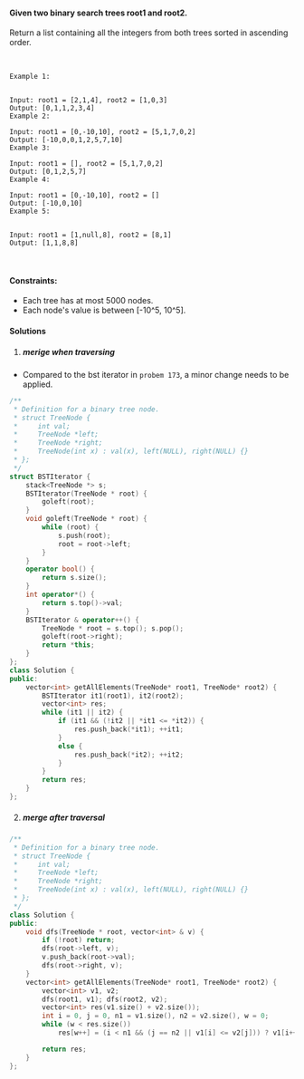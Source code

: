 #### Given two binary search trees root1 and root2.

Return a list containing all the integers from both trees sorted in ascending order.

 

```
Example 1:


Input: root1 = [2,1,4], root2 = [1,0,3]
Output: [0,1,1,2,3,4]
Example 2:

Input: root1 = [0,-10,10], root2 = [5,1,7,0,2]
Output: [-10,0,0,1,2,5,7,10]
Example 3:

Input: root1 = [], root2 = [5,1,7,0,2]
Output: [0,1,2,5,7]
Example 4:

Input: root1 = [0,-10,10], root2 = []
Output: [-10,0,10]
Example 5:


Input: root1 = [1,null,8], root2 = [8,1]
Output: [1,1,8,8]
```
 

#### Constraints:

- Each tree has at most 5000 nodes.
- Each node's value is between [-10^5, 10^5].

#### Solutions

1. ##### merige when traversing

- Compared to the bst iterator in `probem 173`, a minor change needs to be applied.

```c++
/**
 * Definition for a binary tree node.
 * struct TreeNode {
 *     int val;
 *     TreeNode *left;
 *     TreeNode *right;
 *     TreeNode(int x) : val(x), left(NULL), right(NULL) {}
 * };
 */
struct BSTIterator {
    stack<TreeNode *> s;
    BSTIterator(TreeNode * root) {
        goleft(root);
    }
    void goleft(TreeNode * root) {
        while (root) {
            s.push(root);
            root = root->left;
        }
    }
    operator bool() {
        return s.size();
    }
    int operator*() {
        return s.top()->val;
    }
    BSTIterator & operator++() {
        TreeNode * root = s.top(); s.pop();
        goleft(root->right);
        return *this;
    }
};
class Solution {
public:
    vector<int> getAllElements(TreeNode* root1, TreeNode* root2) {
        BSTIterator it1(root1), it2(root2);
        vector<int> res;
        while (it1 || it2) {
            if (it1 && (!it2 || *it1 <= *it2)) {
                res.push_back(*it1); ++it1;
            }
            else {
                res.push_back(*it2); ++it2;
            }
        }
        return res;
    }
};
```


2. ##### merge after traversal

```c++
/**
 * Definition for a binary tree node.
 * struct TreeNode {
 *     int val;
 *     TreeNode *left;
 *     TreeNode *right;
 *     TreeNode(int x) : val(x), left(NULL), right(NULL) {}
 * };
 */
class Solution {
public:
    void dfs(TreeNode * root, vector<int> & v) {
        if (!root) return;
        dfs(root->left, v);
        v.push_back(root->val);
        dfs(root->right, v);
    }
    vector<int> getAllElements(TreeNode* root1, TreeNode* root2) {
        vector<int> v1, v2;
        dfs(root1, v1); dfs(root2, v2);
        vector<int> res(v1.size() + v2.size());
        int i = 0, j = 0, n1 = v1.size(), n2 = v2.size(), w = 0;
        while (w < res.size())
            res[w++] = (i < n1 && (j == n2 || v1[i] <= v2[j])) ? v1[i++] : v2[j++];

        return res;
    }
};
```